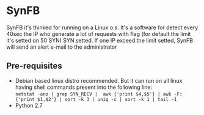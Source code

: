 # SynFB
<p>SynFB it's thinked for running on a Linux o.s. It's a software for detect every 40sec the IP who generate a lot of requests with flag (for default the limit it's setted on 50 SYN) SYN setted.
If one IP exceed the limit setted, SynFB will send an alert e-mail to the administrator</p>
<h2>Pre-requisites</h2>
<ul>
    <li>Debian based linux distro recommended. But it can run on all linux having shell commands present into the following line:
        <br><code>netstat -ano | grep SYN_RECV |  awk {'print $4,$5'} | awk -F: {'print $1,$2'} | sort -k 3 | uniq -c | sort -k 1 | tail -1</code></li>
    <li>Python 2.7</li>
</ul>
